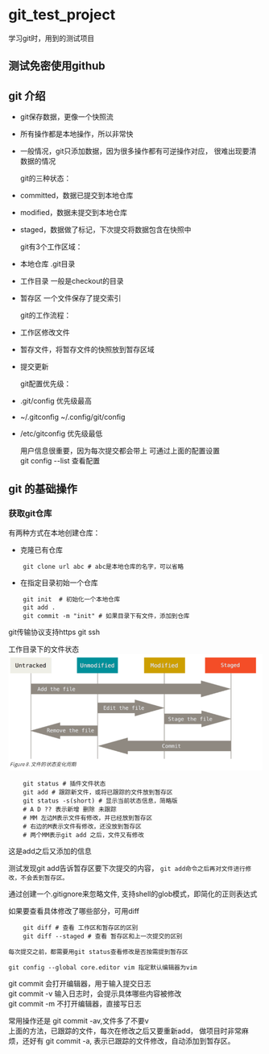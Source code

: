# git_test_project
学习git时，用到的测试项目

## 测试免密使用github

## git 介绍

- git保存数据，更像一个快照流
- 所有操作都是本地操作，所以非常快
- 一般情况，git只添加数据，因为很多操作都有可逆操作对应，
很难出现要清数据的情况


  git的三种状态：
- committed，数据已提交到本地仓库
- modified，数据未提交到本地仓库
- staged，数据做了标记，下次提交将数据包含在快照中


  git有3个工作区域：
- 本地仓库 .git目录
- 工作目录 一般是checkout的目录
- 暂存区 一个文件保存了提交索引


  git的工作流程：
- 工作区修改文件
- 暂存文件，将暂存文件的快照放到暂存区域
- 提交更新

  git配置优先级：
- .git/config  优先级最高
- ~/.gitconfig ~/.config/git/config 
- /etc/gitconfig 优先级最低

  用户信息很重要，因为每次提交都会带上
可通过上面的配置设置  
  git config --list 查看配置

## git 的基础操作

### 获取git仓库
  有两种方式在本地创建仓库：
- 克隆已有仓库
```shell
    git clone url abc # abc是本地仓库的名字，可以省略
```
- 在指定目录初始一个仓库
```shell
    git init  # 初始化一个本地仓库
    git add .
    git commit -m "init" # 如果目录下有文件，添加到仓库
```

  git传输协议支持https git ssh

  工作目录下的文件状态
![文件的4中状态转换](pic/file_state.png)
```
    git status # 插件文件状态
    git add # 跟踪新文件，或将已跟踪的文件放到暂存区
    git status -s(short) # 显示当前状态信息，简略版
    # A D ?? 表示新增 删除 未跟踪
    # MM 左边M表示文件有修改，并已经放到暂存区
    # 右边的M表示文件有修改，还没放到暂存区
    # 两个MM表示git add 之后，文件又有修改
```
  这是add之后又添加的信息

  测试发现git add告诉暂存区要下次提交的内容，
`git add命令之后再对文件进行修改，不会丢到暂存区。`

  通过创建一个.gitignore来忽略文件,
支持shell的glob模式，即简化的正则表达式

  如果要查看具体修改了哪些部分，可用diff
```
    git diff # 查看 工作区和暂存区的区别
    git diff --staged # 查看 暂存区和上一次提交的区别
```

  `每次提交之前，都需要用git status查看修改是否按需提到暂存区`

  `git config --global core.editor vim 指定默认编辑器为vim`

  git commit 会打开编辑器，用于输入提交日志  
  git commit -v 输入日志时，会提示具体哪些内容被修改  
  git commit -m 不打开编辑器，直接写日志

  常用操作还是 git commit -av,文件多了不要v  
  上面的方法，已跟踪的文件，每次在修改之后又要重新add，
做项目时非常麻烦，还好有 git commit -a,
表示已跟踪的文件修改，自动添加到暂存区。
